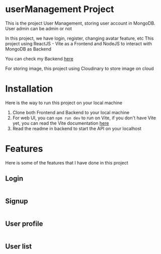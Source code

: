 # userManagement Project
This is the project User Management, storing user account in MongoDB.
User admin can be admin or not

In this project, we have login, register, changing avatar feature, etc
This project using ReactJS - Vite as a Frontend and NodeJS to interact with MongoDB as Backend

You can check my Backend <a href="https://github.com/NapXDD/backend_userManagement">here</a>

For storing image, this project using Cloudinary to store image on cloud

# Installation
Here is the way to run this project on your local machine
1. Clone both Frontend and Backend to your local machine
2. For web UI, you can `npm run dev` to run on Vite, if you don't have Vite yet, you can read the Vite documentation <a href="https://vitejs.dev">here</a>
3. Read the readme in backend to start the API on your localhost

# Features
Here is some of the features that I have done in this project

## Login
<img href="public\assets\readme\Login.jpg" />

## Signup
<img href="public\assets\readme\Signup.jpg" />

## User profile
<img href="public\assets\readme\profile.jpg" />

## User list 
<img href="public\assets\readme\userlist.jpg" />